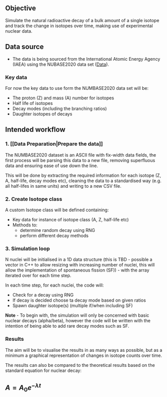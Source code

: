 ## Objective

Simulate the natural radioactive decay of a bulk amount of a single isotope and track the change in isotopes over time, making use of experimental nuclear data.

## Data source

- The data is being sourced from the International Atomic Energy Agency (IAEA) using the NUBASE2020 data set ([Data](https://www-nds.iaea.org/amdc/ame2020/nubase_4.mas20.txt)).

### Key data

For now the key data to use form the NUMBASE2020 data set will be:
- The proton (Z) and mass (A) number for isotopes
- Half life of isotopes
- Decay modes (including the branching ratios)
- Daughter isotopes of decays

## Intended workflow

### 1. [[Data Preparation|Prepare the data]]

The NUMBASE2020 dataset is an ASCII file with fix-width data fields, the first process will be parsing this data to a new file, removing superfluous data and ensuring ease of use down the line.

This will be done by extracting the required information for each isotope (Z, A, half-life, decay modes etc), cleaning the data to a standardised way (e.g. all half-lifes in same units) and writing to a new CSV file.

### 2. Create Isotope class

A custom Isotope class will be defined containing:

- Key data for instance of isotope class (A, Z, half-life etc)
- Methods to:
	- determine random decay using RNG
	- perform different decay methods

### 3. Simulation loop

N nuclei will be initialised in a 1D data structure (this is TBD - possible a vector in C++ to allow resizing with increasing number of nuclei, this will allow the implementation of spontaneous fission (SF)) - with the array iterated over for each time step.

In each time step, for each nuclei, the code will:
- Check for a decay using RNG
- If decay is decided choose ta decay mode based on given ratios
- Spawn daughter isotope(s) (multiple if/when including SF)

**Note** - To begin with, the simulation will only be concerned with basic nuclear decays (alpha/beta), however the code will be written with the intention of being able to add rare decay modes such as SF.

### Results 

The aim will be to visualise the results in as many ways as possible, but as a minimum a graphical representation of changes in isotope counts over time.

The results can also be compared to the theoretical results based on the standard equation for nuclear decay:
## $A = A_0 e^{-\lambda t}$